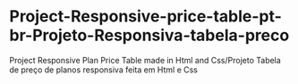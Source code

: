 # Project-Responsive-price-table-pt-br-Projeto-Responsiva-tabela-preco
Project Responsive Plan Price Table made in Html and Css/Projeto Tabela de preço de planos responsiva feita em Html e Css
